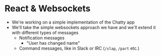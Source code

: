 # React & Websockets

* We're working on a simple implementation of the Chatty app
* We'll take the simple websockets approach we have and we'll extend it with different types of messages
  * Notification messages
    * "User has changed name"
  * Command messages, like in Slack or IRC (`/slap`, `/part` etc.)
